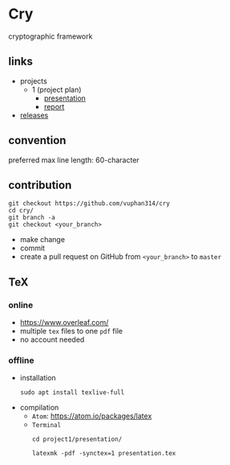 # Cry
cryptographic framework

## links
- projects
  - 1 (project plan)
    - [presentation][presentation1]
    - [report][report1]
- [releases][releases]

## convention
preferred max line length: 60-character

## contribution
```
git checkout https://github.com/vuphan314/cry
cd cry/
git branch -a
git checkout <your_branch>
```
- make change
- commit
- create a pull request on GitHub
  from `<your_branch>` to `master`

## TeX

### online
- https://www.overleaf.com/
- multiple `tex` files to one `pdf` file
- no account needed

### offline
- installation
  ```
  sudo apt install texlive-full

  ```
- compilation
  - `Atom`: https://atom.io/packages/latex
  - `Terminal`
    ```
    cd project1/presentation/

    latexmk -pdf -synctex=1 presentation.tex
    ```
<!-- --------------------------------------------------- -->

[presentation1]:https://github.com/vuphan314/cry/blob/master/project1/presentation/presentation.pdf
[report1]:https://github.com/vuphan314/cry/blob/master/project1/report/report.pdf

[releases]:https://github.com/vuphan314/cry/releases

